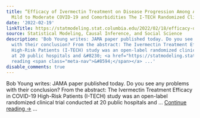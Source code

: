 ```yaml
---
title: “Efficacy of Ivermectin Treatment on Disease Progression Among Adults With
  Mild to Moderate COVID-19 and Comorbidities The I-TECH Randomized Clinical Trial”
date: '2022-02-19'
linkTitle: https://statmodeling.stat.columbia.edu/2022/02/18/efficacy-of-ivermectin-treatment-on-disease-progression-among-adults-with-mild-to-moderate-covid-19-and-comorbidities-the-i-tech-randomized-clinical-trial/
source: Statistical Modeling, Causal Inference, and Social Science
description: 'Bob Young writes: JAMA paper published today. Do you see any problems
  with their conclusion? From the abstract: The Ivermectin Treatment Efficacy in COVID-19
  High-Risk Patients (I-TECH) study was an open-label randomized clinical trial conducted
  at 20 public hospitals and &#8230; <a href="https://statmodeling.stat.columbia.edu/2022/02/18/efficacy-of-ivermectin-treatment-on-disease-progression-among-adults-with-mild-to-moderate-covid-19-and-comorbidities-the-i-tech-randomized-clinical-trial/">Continue
  reading <span class="meta-nav">&#8594;</span></a> ...'
disable_comments: true
---
```

Bob Young writes: JAMA paper published today. Do you see any problems with their conclusion? From the abstract: The Ivermectin Treatment Efficacy in COVID-19 High-Risk Patients (I-TECH) study was an open-label randomized clinical trial conducted at 20 public hospitals and &#8230; <a href="https://statmodeling.stat.columbia.edu/2022/02/18/efficacy-of-ivermectin-treatment-on-disease-progression-among-adults-with-mild-to-moderate-covid-19-and-comorbidities-the-i-tech-randomized-clinical-trial/">Continue reading <span class="meta-nav">&#8594;</span></a> ...